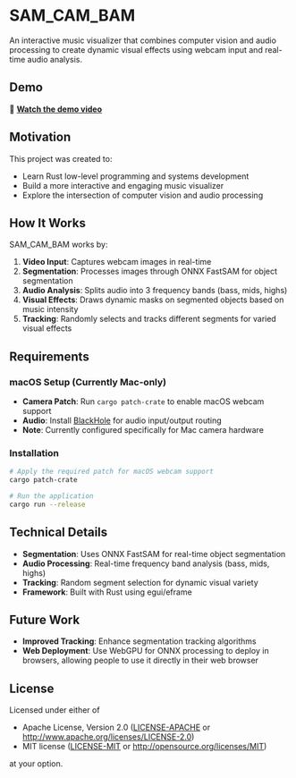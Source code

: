 # SAM_CAM_BAM

An interactive music visualizer that combines computer vision and audio processing to create dynamic visual effects using webcam input and real-time audio analysis.

## Demo

🎥 **[Watch the demo video](https://youtu.be/13qkvewvES0)**

## Motivation

This project was created to:
- Learn Rust low-level programming and systems development
- Build a more interactive and engaging music visualizer
- Explore the intersection of computer vision and audio processing

## How It Works

SAM_CAM_BAM works by:
1. **Video Input**: Captures webcam images in real-time
2. **Segmentation**: Processes images through ONNX FastSAM for object segmentation
3. **Audio Analysis**: Splits audio into 3 frequency bands (bass, mids, highs)
4. **Visual Effects**: Draws dynamic masks on segmented objects based on music intensity
5. **Tracking**: Randomly selects and tracks different segments for varied visual effects

## Requirements

### macOS Setup (Currently Mac-only)
- **Camera Patch**: Run `cargo patch-crate` to enable macOS webcam support
- **Audio**: Install [BlackHole](https://existential.audio/blackhole/) for audio input/output routing
- **Note**: Currently configured specifically for Mac camera hardware

### Installation
```bash
# Apply the required patch for macOS webcam support
cargo patch-crate

# Run the application
cargo run --release
```

## Technical Details

- **Segmentation**: Uses ONNX FastSAM for real-time object segmentation
- **Audio Processing**: Real-time frequency band analysis (bass, mids, highs)
- **Tracking**: Random segment selection for dynamic visual variety
- **Framework**: Built with Rust using egui/eframe

## Future Work

- **Improved Tracking**: Enhance segmentation tracking algorithms
- **Web Deployment**: Use WebGPU for ONNX processing to deploy in browsers, allowing people to use it directly in their web browser

## License

Licensed under either of

 * Apache License, Version 2.0
   ([LICENSE-APACHE](LICENSE-APACHE) or http://www.apache.org/licenses/LICENSE-2.0)
 * MIT license
   ([LICENSE-MIT](LICENSE-MIT) or http://opensource.org/licenses/MIT)

at your option.